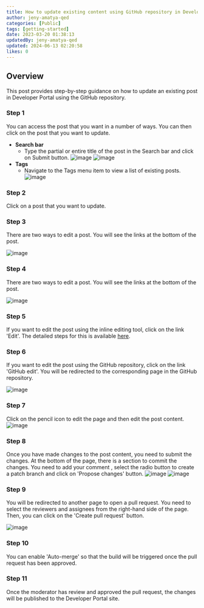 ```yaml
---
title: How to update existing content using GitHub repository in Developer Portal
author: jeny-amatya-qed
categories: [Public]
tags: [getting-started]
date: 2023-03-20 01:38:13 
updatedBy: jeny-amatya-qed
updated: 2024-06-13 02:20:58 
likes: 0
---
```


## Overview

This post provides step-by-step guidance on how to update an existing post in Developer Portal using the GitHub repository.

### Step 1

You can access the post that you want in a number of ways. You can then click on the post that you want to update.

* **Search bar**
    * Type the partial or entire title of the post in the Search bar and click on Submit button.
        ![image](https://sadevportal3.blob.core.windows.net/root/post/edit-post-step-1-1.png)
        ![image](https://sadevportal3.blob.core.windows.net/root/post/add-post-step-5-2-dark.png)
* **Tags**
    * Navigate to the Tags menu item to view a list of existing posts.
        ![image](https://sadevportal3.blob.core.windows.net/root/post/edit-post-step-1-3.png)

### Step 2

Click on a post that you want to update.

### Step 3

There are two ways to edit a post. You will see the links at the bottom of the post.

![image](https://sadevportal3.blob.core.windows.net/root/post/edit-post-step-1-1.png)

### Step 4

There are two ways to edit a post. You will see the links at the bottom of the post.

![image](https://sadevportal3.blob.core.windows.net/root/post/edit-post-step-4.png)

### Step 5

If you want to edit the post using the inline editing tool, click on the link 'Edit'. The detailed steps for this is available [here](/internal/How-to-edit-an-existing-post-in-Developer-Portal/).

### Step 6

If you want to edit the post using the GitHub repository, click on the link 'GitHub edit'. You will be redirected to the corresponding page in the GitHub repository.

![image](https://sadevportal3.blob.core.windows.net/root/post/edit-post-step-3.png)

### Step 7

Click on the pencil icon to edit the page and then edit the post content.
![image](https://sadevportal3.blob.core.windows.net/root/post/edit-post-step-7.png)

### Step 8

Once you have made changes to the post content, you need to submit the changes. At the bottom of the page, there is a section to commit the changes. You need to add your comment , select the radio button to create a patch branch and click on 'Propose changes' button.
![image](https://sadevportal3.blob.core.windows.net/root/post/edit-post-step-8-1.png)
![image](https://sadevportal3.blob.core.windows.net/root/post/edit-post-step-8-2.png)

### Step 9

You will be redirected to another page to open a pull request. You need to select the reviewers and assignees from the right-hand side of the page. Then, you can click on the 'Create pull request' button.

![image](https://sadevportal3.blob.core.windows.net/root/post/edit-post-step-9.png)

### Step 10

You can enable 'Auto-merge' so that the build will be triggered once the pull request has been approved.

### Step 11

Once the moderator has review and approved the pull request, the changes will be published to the Developer Portal site.